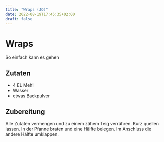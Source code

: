 ```yaml
---
title: "Wraps (JO)"
date: 2022-08-19T17:45:35+02:00
draft: false
---
```


# Wraps

So einfach kann es gehen

## Zutaten

* 4 EL Mehl
* Wasser
* etwas Backpulver

## Zubereitung

Alle Zutaten vermengen und zu einem zähem Teig verrühren. Kurz quellen lassen. In der Pfanne braten und eine Hälfte belegen. Im Anschluss die andere Hälfte umklappen.
